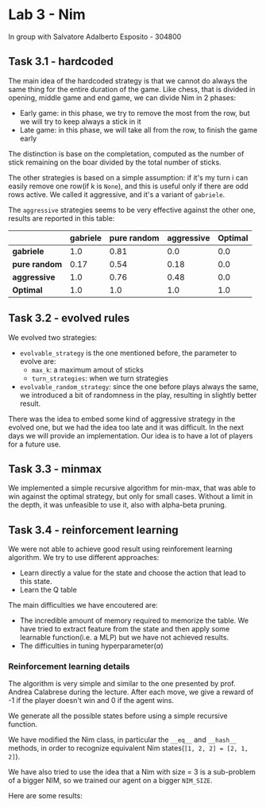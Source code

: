 # Lab 3 - Nim

In group with Salvatore Adalberto Esposito - 304800

## Task 3.1 - hardcoded

The main idea of the hardcoded strategy is that we cannot do always the same thing for the entire duration of the game. Like chess, that is divided in opening, middle game and end game, we can divide Nim in 2 phases:

- Early game: in this phase, we try to remove the most from the row, but we will try to keep always a stick in it
- Late game: in this phase, we will take all from the row, to finish the game early

The distinction is base on the completation, computed as the number of stick remaining on the boar divided by the total number of sticks.

The other strategies is based on a simple assumption: if it's my turn i can easily remove one row(if k is `None`), and this is useful only if there are odd rows active. We called it aggressive, and it's a variant of `gabriele`.

The `aggressive` strategies seems to be very effective against the other one, results are reported in this table:

|                 | gabriele | pure random | aggressive | Optimal |
| --------------- | -------- | ----------- | ---------- | ------- |
| **gabriele**    | 1.0      | 0.81        | 0.0        | 0.0     |
| **pure random** | 0.17     | 0.54        | 0.18       | 0.0     |
| **aggressive**  | 1.0      | 0.76        | 0.48       | 0.0     |
| **Optimal**     | 1.0      | 1.0         | 1.0        | 1.0     |

## Task 3.2 - evolved rules

We evolved two strategies:

- `evolvable_strategy` is the one mentioned before, the parameter to evolve are:
  - `max_k`: a maximum amout of sticks
  - `turn_strategies`: when we turn strategies
- `evolvable_random_strategy`: since the one before plays always the same, we introduced a bit of randomness in the play, resulting in slightly better result.

There was the idea to embed some kind of aggressive strategy in the evolved one, but we had the idea too late and it was difficult. In the next days we will provide an implementation.
Our idea is to have a lot of players for a future use.

## Task 3.3 - minmax

We implemented a simple recursive algorithm for min-max, that was able to win against the optimal strategy, but only for small cases. Without a limit in the depth, it was unfeasible to use it, also with alpha-beta pruning.

## Task 3.4 - reinforcement learning

We were not able to achieve good result using reinforement learning algorithm. We try to use different approaches:

- Learn directly a value for the state and choose the action that lead to this state.
- Learn the Q table

The main difficulties we have encoutered are:

- The incredible amount of memory required to memorize the table. We have tried to extract feature from the state and then apply some learnable function(i.e. a MLP) but we have not achieved results.
- The difficulties in tuning hyperparameter($\alpha$)

### Reinforcement learning details

The algorithm is very simple and similar to the one presented by prof. Andrea Calabrese during the lecture. After each move, we give a reward of -1 if the player doesn't win and 0 if the agent wins. 

We generate all the possible states before using a simple recursive function. 

We have modified the Nim class, in particular the `__eq__` and `__hash__` methods, in order to recognize equivalent Nim states(`[1, 2, 2] = [2, 1, 2]`). 

We have also tried to use the idea that a Nim with size = 3 is a sub-problem of a bigger NIM, so we trained our agent on a bigger `NIM_SIZE`.

Here are some results: